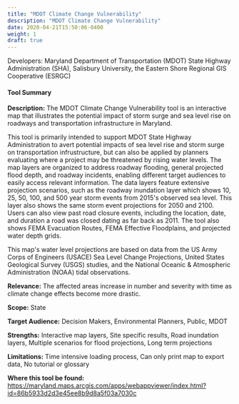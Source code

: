 ```yaml
---
title: "MDOT Climate Change Vulnerability"
description: "MDOT Climate Change Vulnerability"
date: 2020-04-21T15:50:06-0400
weight: 1
draft: true
---
```

Developers: Maryland Department of Transportation (MDOT) State Highway Administration (SHA), Salisbury University, the Eastern Shore Regional GIS Cooperative (ESRGC)

#### Tool Summary
**Description:** The MDOT Climate Change Vulnerability tool is an interactive map that illustrates the potential impact of storm surge and sea level rise on roadways and transportation infrastructure in Maryland.

This tool is primarily intended to support MDOT State Highway Administration to avert potential impacts of sea level rise and storm surge on transportation infrustructure, but can also be applied by planners evaluating where a project may be threatened by rising water levels. The map layers are organized to address roadway flooding, general projected flood depth, and roadway incidents, enabling different target audiences to easily access relevant information. The data layers feature extensive projection scenarios, such as the roadway inundation layer which shows 10, 25, 50, 100, and 500 year storm events from 2015's observed sea level. This layer also shows the same storm event projections for 2050 and 2100. Users can also view past road closure events, including the location, date, and duration a road was closed dating as far back as 2011. The tool also shows FEMA Evacuation Routes, FEMA Effective Floodplains, and projected water depth grids. 

This map's water level projections are based on data from the US Army Corps of Engineers (USACE) Sea Level Change Projections, United States Geological Survey (USGS) studies, and the National Oceanic & Atmospheric Administration (NOAA) tidal observations.

**Relevance:** The affected areas increase in number and severity with time as climate change effects become more drastic.

**Scope:** State

**Target Audience:** Decision Makers, Environmental Planners, Public, MDOT

**Strengths:** Interactive map layers, Site specific results, Road inundation layers, Multiple scenarios for flood projections, Long term projections

**Limitations:** Time intensive loading process, Can only print map to export data, No tutorial or glossary

**Where this tool be found:** https://maryland.maps.arcgis.com/apps/webappviewer/index.html?id=86b5933d2d3e45ee8b9d8a5f03a7030c


